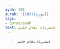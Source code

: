```yaml
---
ayah: 101
surah: '[[037|سورة]]'
tags:
- quran/ayah
text: فبشرناه بغلام حليم
---
```

> فبشرناه بغلام حليم
